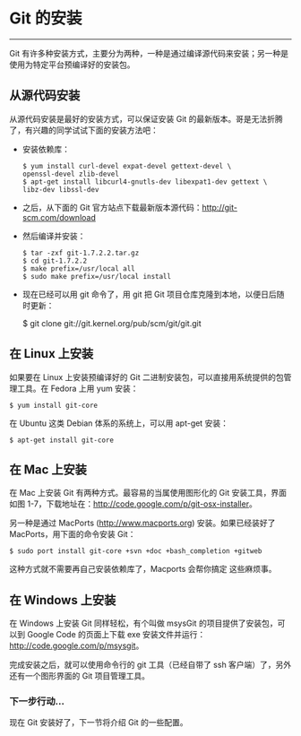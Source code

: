 # Git 的安装
------

Git 有许多种安装方式，主要分为两种，一种是通过编译源代码来安装；另一种是使用为特定平台预编译好的安装包。

## 从源代码安装

从源代码安装是最好的安装方式，可以保证安装 Git 的最新版本。哥是无法折腾了，有兴趣的同学试试下面的安装方法吧：

*   安装依赖库：

        $ yum install curl-devel expat-devel gettext-devel \
        openssl-devel zlib-devel
        $ apt-get install libcurl4-gnutls-dev libexpat1-dev gettext \
        libz-dev libssl-dev

*   之后，从下面的 Git 官方站点下载最新版本源代码：<http://git-scm.com/download>

*   然后编译并安装：

        $ tar -zxf git-1.7.2.2.tar.gz
        $ cd git-1.7.2.2
        $ make prefix=/usr/local all
        $ sudo make prefix=/usr/local install

*   现在已经可以用 git 命令了，用 git 把 Git 项目仓库克隆到本地，以便日后随时更新：

    $ git clone git://git.kernel.org/pub/scm/git/git.git

## 在 Linux 上安装

如果要在 Linux 上安装预编译好的 Git 二进制安装包，可以直接用系统提供的包管理工具。在 Fedora 上用 yum 安装：
 
    $ yum install git-core

在 Ubuntu 这类 Debian 体系的系统上，可以用 apt-get 安装：
 
    $ apt-get install git-core


## 在 Mac 上安装

在 Mac 上安装 Git 有两种方式。最容易的当属使用图形化的 Git 安装工具，界面如图 1-7，下载地址在：<http://code.google.com/p/git-osx-installer>。

另一种是通过 MacPorts (http://www.macports.org) 安装。如果已经装好了 MacPorts，用下面的命令安装 Git：
 
    $ sudo port install git-core +svn +doc +bash_completion +gitweb

这种方式就不需要再自己安装依赖库了，Macports 会帮你搞定 这些麻烦事。

## 在 Windows 上安装

在 Windows 上安装 Git 同样轻松，有个叫做 msysGit 的项目提供了安装包，可以到 Google Code 的页面上下载 exe 安装文件并运行：<http://code.google.com/p/msysgit>。

完成安装之后，就可以使用命令行的 git 工具（已经自带了 ssh 客户端）了，另外还有一个图形界面的 Git 项目管理工具。

### 下一步行动...

现在 Git 安装好了，下一节将介绍 Git 的一些配置。
